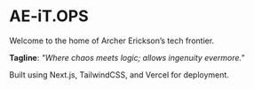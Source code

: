 # AE-iT.OPS

Welcome to the home of Archer Erickson’s tech frontier.

**Tagline**: _"Where chaos meets logic; allows ingenuity evermore."_

Built using Next.js, TailwindCSS, and Vercel for deployment.